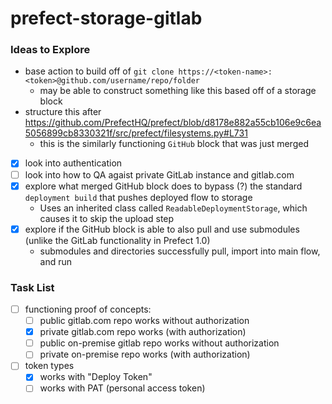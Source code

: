 # prefect-storage-gitlab

### Ideas to Explore

- base action to build off of `git clone https://<token-name>:<token>@github.com/username/repo/folder`
  - may be able to construct something like this based off of a storage block
- structure this after https://github.com/PrefectHQ/prefect/blob/d8178e882a55cb106e9c6ea5056899cb8330321f/src/prefect/filesystems.py#L731
  - this is the similarly functioning `GitHub` block that was just merged
- [x] look into authentication
- [ ] look into how to QA agaist private GitLab instance and gitlab.com
- [x] explore what merged GitHub block does to bypass (?) the standard `deployment build` that pushes deployed flow to storage
  - Uses an inherited class called `ReadableDeploymentStorage`, which causes it to skip the upload step
- [x] explore if the GitHub block is able to also pull and use submodules (unlike the GitLab functionality in Prefect 1.0)
  - submodules and directories successfully pull, import into main flow, and run

### Task List

- [ ] functioning proof of concepts:
  - [ ] public gitlab.com repo works without authorization
  - [x] private gitlab.com repo works (with authorization)
  - [ ] public on-premise gitlab repo works without authorization
  - [ ] private on-premise repo works (with authorization)
- [ ] token types
  - [x] works with "Deploy Token"
  - [ ] works with PAT (personal access token)